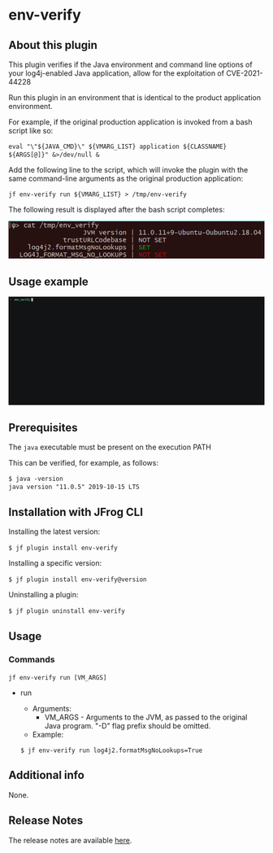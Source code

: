 # env-verify

## About this plugin
This plugin verifies if the Java environment and command line options of your log4j-enabled Java application, allow for the exploitation of CVE-2021-44228

Run this plugin in an environment that is identical to the product application environment.

For example, if the original production application is invoked from a bash script like so:

```shell
eval "\"${JAVA_CMD}\" ${VMARG_LIST} application ${CLASSNAME} ${ARGS[@]}" &>/dev/null &
```

Add the following line to the script, which will invoke the plugin with the same command-line arguments as the original production application:

```shell
jf env-verify run ${VMARG_LIST} > /tmp/env-verify
```

The following result is displayed after the bash script completes:

![env-verify_results](img/env-verify_results.PNG)



## Usage example

![Usage example](img/env-verify.gif)



## Prerequisites

The `java` executable must be present on the execution PATH

This can be verified, for example, as follows:

```
$ java -version
java version "11.0.5" 2019-10-15 LTS
```



## Installation with JFrog CLI

Installing the latest version:

`$ jf plugin install env-verify`

Installing a specific version:

`$ jf plugin install env-verify@version`

Uninstalling a plugin:

`$ jf plugin uninstall env-verify`

## Usage
### Commands
`jf env-verify run [VM_ARGS]`

* run

  - Arguments:
      - VM_ARGS - Arguments to the JVM, as passed to the original Java program. "-D" flag prefix should be omitted.
  - Example:
  ```
  $ jf env-verify run log4j2.formatMsgNoLookups=True
  ```



## Additional info
None.

## Release Notes
The release notes are available [here](RELEASE.md).
